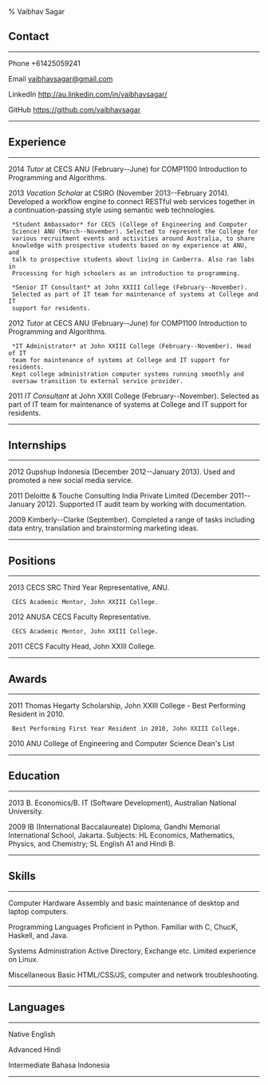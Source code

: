 % Vaibhav Sagar

## Contact ##
-------- ----------------------------------------------------------------------
Phone    +61425059241

Email    <vaibhavsagar@gmail.com>

LinkedIn <http://au.linkedin.com/in/vaibhavsagar/>

GitHub   <https://github.com/vaibhavsagar>
-------- ----------------------------------------------------------------------

## Experience ##
---- --------------------------------------------------------------------------
2014 *Tutor* at CECS ANU (February--June) for COMP1100 Introduction to
     Programming and Algorithms.

2013 *Vacation Scholar* at CSIRO (November 2013--February 2014). Developed
     a workflow engine to connect RESTful web services together in a
     continuation-passing style using semantic web technologies.

     *Student Ambassador* for CECS (College of Engineering and Computer
     Science) ANU (March--November). Selected to represent the College for
     various recruitment events and activities around Australia, to share
     knowledge with prospective students based on my experience at ANU, and
     talk to prospective students about living in Canberra. Also ran labs in
     Processing for high schoolers as an introduction to programming.

     *Senior IT Consultant* at John XXIII College (February--November).
     Selected as part of IT team for maintenance of systems at College and IT
     support for residents.


2012 *Tutor* at CECS ANU (February--June) for COMP1100 Introduction to
     Programming and Algorithms.

     *IT Administrator* at John XXIII College (February--November). Head of IT
     team for maintenance of systems at College and IT support for residents.
     Kept college administration computer systems running smoothly and
     oversaw transition to external service provider.


2011 *IT Consultant* at John XXIII College (February--November). Selected as
     part of IT team for maintenance of systems at College and IT support for
     residents.
---- --------------------------------------------------------------------------

## Internships ##
---- --------------------------------------------------------------------------
2012 Gupshup Indonesia (December 2012--January 2013). Used and promoted a new
     social media service.


2011 Deloitte & Touche Consulting India Private Limited
     (December 2011--January 2012). Supported IT audit team by working with
     documentation.


2009 Kimberly--Clarke (September). Completed a range of tasks including data
     entry, translation and brainstorming marketing ideas.
---- --------------------------------------------------------------------------


## Positions ##
---- --------------------------------------------------------------------------
2013 CECS SRC Third Year Representative, ANU.

     CECS Academic Mentor, John XXIII College.

2012 ANUSA CECS Faculty Representative.

     CECS Academic Mentor, John XXIII College.

2011 CECS Faculty Head, John XXIII College.
---- --------------------------------------------------------------------------

## Awards ##
---- --------------------------------------------------------------------------
2011 Thomas Hegarty Scholarship, John XXIII College - Best Performing Resident
     in 2010.

     Best Performing First Year Resident in 2010, John XXIII College.

2010 ANU College of Engineering and Computer Science Dean's List
---- --------------------------------------------------------------------------

## Education ##
---- --------------------------------------------------------------------------
2013 B. Economics/B. IT (Software Development), Australian National University.

2009 IB (International Baccalaureate) Diploma, Gandhi Memorial International
     School, Jakarta. Subjects: HL Economics, Mathematics, Physics, and
     Chemistry; SL English A1 and Hindi B.
---- --------------------------------------------------------------------------

## Skills ##
---------------------- --------------------------------------------------------
Computer Hardware      Assembly and basic maintenance of desktop and laptop
                       computers.

Programming Languages  Proficient in Python. Familiar with C, ChucK,
                       Haskell, and Java.

Systems Administration Active Directory, Exchange etc. Limited experience on
                       Linux.

Miscellaneous          Basic HTML/CSS/JS, computer and network troubleshooting.
---------------------- --------------------------------------------------------

## Languages ##
------------ ------------------------------------------------------------------
Native       English

Advanced     Hindi

Intermediate Bahasa Indonesia
------------ ------------------------------------------------------------------
